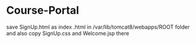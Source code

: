 # Course-Portal


save SignUp.html as index .html in /var/lib/tomcat8/webapps/ROOT folder
and also copy SignUp.css and Welcome.jsp there

